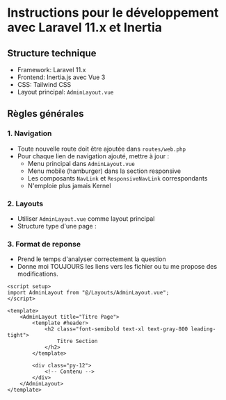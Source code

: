 # Instructions pour le développement avec Laravel 11.x et Inertia

## Structure technique

-   Framework: Laravel 11.x
-   Frontend: Inertia.js avec Vue 3
-   CSS: Tailwind CSS
-   Layout principal: `AdminLayout.vue`

## Règles générales

### 1. Navigation

-   Toute nouvelle route doit être ajoutée dans `routes/web.php`
-   Pour chaque lien de navigation ajouté, mettre à jour :
    -   Menu principal dans `AdminLayout.vue`
    -   Menu mobile (hamburger) dans la section responsive
    -   Les composants `NavLink` et `ResponsiveNavLink` correspondants
    -   N'emploie plus jamais Kernel

### 2. Layouts

-   Utiliser `AdminLayout.vue` comme layout principal
-   Structure type d'une page :

### 3. Format de reponse

-   Prend le temps d'analyser correctement la question
-   Donne moi TOUJOURS les liens vers les fichier ou tu me propose des modifications.

```vue
<script setup>
import AdminLayout from "@/Layouts/AdminLayout.vue";
</script>

<template>
    <AdminLayout title="Titre Page">
        <template #header>
            <h2 class="font-semibold text-xl text-gray-800 leading-tight">
                Titre Section
            </h2>
        </template>

        <div class="py-12">
            <!-- Contenu -->
        </div>
    </AdminLayout>
</template>
```
